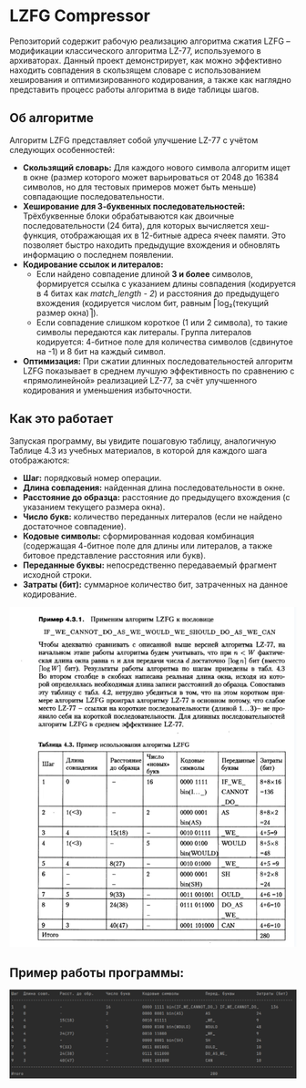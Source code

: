 # LZFG Compressor

Репозиторий содержит рабочую реализацию алгоритма сжатия LZFG – модификации классического алгоритма LZ-77, используемого в архиваторах. Данный проект демонстрирует, как можно эффективно находить совпадения в скользящем словаре с использованием хеширования и оптимизированного кодирования, а также как наглядно представить процесс работы алгоритма в виде таблицы шагов.

## Об алгоритме

Алгоритм LZFG представляет собой улучшение LZ-77 с учётом следующих особенностей:
- **Скользящий словарь:** Для каждого нового символа алгоритм ищет в окне (размер которого может варьироваться от 2048 до 16384 символов, но для тестовых примеров может быть меньше) совпадающие последовательности.
- **Хеширование для 3-буквенных последовательностей:** Трёхбуквенные блоки обрабатываются как двоичные последовательности (24 бита), для которых вычисляется хеш-функция, отображающая их в 12-битные адреса ячеек памяти. Это позволяет быстро находить предыдущие вхождения и обновлять информацию о последнем появлении.
- **Кодирование ссылок и литералов:**  
  - Если найдено совпадение длиной **3 и более** символов, формируется ссылка с указанием длины совпадения (кодируется в 4 битах как _match_length - 2_) и расстояния до предыдущего вхождения (кодируется числом бит, равным ⎡log₂(текущий размер окна)⎤).
  - Если совпадение слишком короткое (1 или 2 символа), то такие символы передаются как литералы. Группа литералов кодируется: 4-битное поле для количества символов (сдвинутое на -1) и 8 бит на каждый символ.
- **Оптимизация:** При сжатии длинных последовательностей алгоритм LZFG показывает в среднем лучшую эффективность по сравнению с «прямолинейной» реализацией LZ-77, за счёт улучшенного кодирования и уменьшения избыточности.

## Как это работает

Запуская программу, вы увидите пошаговую таблицу, аналогичную Таблице 4.3 из учебных материалов, в которой для каждого шага отображаются:
- **Шаг:** порядковый номер операции.
- **Длина совпадения:** найденная длина последовательности в окне.
- **Расстояние до образца:** расстояние до предыдущего вхождения (с указанием текущего размера окна).
- **Число букв:** количество переданных литералов (если не найдено достаточное совпадение).
- **Кодовые символы:** сформированная кодовая комбинация (содержащая 4-битное поле для длины или литералов, а также битовое представление расстояния или букв).
- **Переданные буквы:** непосредственно передаваемый фрагмент исходной строки.
- **Затраты (бит):** суммарное количество бит, затраченных на данное кодирование.

![img.png](img.png)



## Пример работы программы: 
![img_1.png](img_1.png)